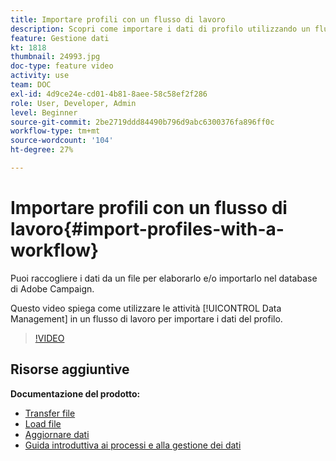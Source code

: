```yaml
---
title: Importare profili con un flusso di lavoro
description: Scopri come importare i dati di profilo utilizzando un flusso di lavoro.
feature: Gestione dati
kt: 1818
thumbnail: 24993.jpg
doc-type: feature video
activity: use
team: DOC
exl-id: 4d9ce24e-cd01-4b81-8aee-58c58ef2f286
role: User, Developer, Admin
level: Beginner
source-git-commit: 2be2719ddd84490b796d9abc6300376fa896ff0c
workflow-type: tm+mt
source-wordcount: '104'
ht-degree: 27%

---
```


# Importare profili con un flusso di lavoro{#import-profiles-with-a-workflow}

Puoi raccogliere i dati da un file per elaborarlo e/o importarlo nel database di Adobe Campaign.

Questo video spiega come utilizzare le attività [!UICONTROL Data Management] in un flusso di lavoro per importare i dati del profilo.

>[!VIDEO](https://video.tv.adobe.com/v/24993?quality=12)

## Risorse aggiuntive

**Documentazione del prodotto:**
* [Transfer file](https://experienceleague.adobe.com/docs/campaign-standard/using/managing-processes-and-data/data-management-activities/transfer-file.html)
* [Load file](https://experienceleague.adobe.com/docs/campaign-standard/using/managing-processes-and-data/data-management-activities/load-file.html)
* [Aggiornare dati](https://experienceleague.adobe.com/docs/campaign-standard/using/managing-processes-and-data/data-management-activities/update-data.html)
* [Guida introduttiva ai processi e alla gestione dei dati](https://experienceleague.adobe.com/docs/campaign-standard/using/managing-processes-and-data/get-started-workflows.html)
